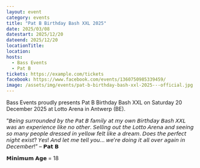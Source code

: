 ```yaml
---
layout: event
category: events
title: "Pat B Birthday Bash XXL 2025"
date: 2025/03/08
datestart: 2025/12/20
dateend: 2025/12/20
locationTitle:
location:
hosts:
  - Bass Events
  - Pat B
tickets: https://example.com/tickets
facebook: https://www.facebook.com/events/1360750985339459/
image: /assets/img/events/pat-b-birthday-bash-xxl-2025---official.jpg
---
```


Bass Events proudly presents Pat B Birthday Bash XXL on Saturday 20 December 2025 at Lotto Arena in Antwerp (BE).

“𝘉𝘦𝘪𝘯𝘨 𝘴𝘶𝘳𝘳𝘰𝘶𝘯𝘥𝘦𝘥 𝘣𝘺 𝘵𝘩𝘦 𝘗𝘢𝘵 𝘉 𝘧𝘢𝘮𝘪𝘭𝘺 𝘢𝘵 𝘮𝘺 𝘰𝘸𝘯 𝘉𝘪𝘳𝘵𝘩𝘥𝘢𝘺 𝘉𝘢𝘴𝘩 𝘟𝘟𝘓 𝘸𝘢𝘴 𝘢𝘯 𝘦𝘹𝘱𝘦𝘳𝘪𝘦𝘯𝘤𝘦 𝘭𝘪𝘬𝘦 𝘯𝘰 𝘰𝘵𝘩𝘦𝘳. 𝘚𝘦𝘭𝘭𝘪𝘯𝘨 𝘰𝘶𝘵 𝘵𝘩𝘦 𝘓𝘰𝘵𝘵𝘰 𝘈𝘳𝘦𝘯𝘢 𝘢𝘯𝘥 𝘴𝘦𝘦𝘪𝘯𝘨 𝘴𝘰 𝘮𝘢𝘯𝘺 𝘱𝘦𝘰𝘱𝘭𝘦 𝘥𝘳𝘦𝘴𝘴𝘦𝘥 𝘪𝘯 𝘺𝘦𝘭𝘭𝘰𝘸 𝘧𝘦𝘭𝘵 𝘭𝘪𝘬𝘦 𝘢 𝘥𝘳𝘦𝘢𝘮. 𝘋𝘰𝘦𝘴 𝘵𝘩𝘦 𝘱𝘦𝘳𝘧𝘦𝘤𝘵 𝘯𝘪𝘨𝘩𝘵 𝘦𝘹𝘪𝘴𝘵? 𝘠𝘦𝘴! 𝘈𝘯𝘥 𝘭𝘦𝘵 𝘮𝘦 𝘵𝘦𝘭𝘭 𝘺𝘰𝘶… 𝘸𝘦’𝘳𝘦 𝘥𝘰𝘪𝘯𝘨 𝘪𝘵 𝘢𝘭𝘭 𝘰𝘷𝘦𝘳 𝘢𝘨𝘢𝘪𝘯 𝘪𝘯 𝘋𝘦𝘤𝘦𝘮𝘣𝘦𝘳!” – 𝗣𝗮𝘁 𝗕

𝗠𝗶𝗻𝗶𝗺𝘂𝗺 𝗔𝗴𝗲 = 18
